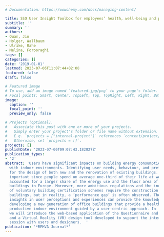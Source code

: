 ```yaml
---
# Documentation: https://wowchemy.com/docs/managing-content/

title: SSO User Insight Toolbox for employees’ health, well-being and productivity
subtitle: ''
summary: ''
authors:
- Quan, Jin
- Holger, Wallbaum
- Ulrike, Rahe
- Melina, Forooraghi
tags: []
categories: []
date: '2019-01-01'
lastmod: 2023-07-06T11:07:44+02:00
featured: false
draft: false

# Featured image
# To use, add an image named `featured.jpg/png` to your page's folder.
# Focal points: Smart, Center, TopLeft, Top, TopRight, Left, Right, BottomLeft, Bottom, BottomRight.
image:
  caption: ''
  focal_point: ''
  preview_only: false

# Projects (optional).
#   Associate this post with one or more of your projects.
#   Simply enter your project's folder or file name without extension.
#   E.g. `projects = ["internal-project"]` references `content/project/deep-learning/index.md`.
#   Otherwise, set `projects = []`.
projects: []
publishDate: '2023-07-06T09:07:43.182027Z'
publication_types:
- '2'
abstract: 'Users have significant impacts on building energy consumption and can interact
  with indoor environments. Identifying user needs, behaviour, and preference is crucial
  for the design of both new and the renovation of existing buildings. Offices are
  important since people spend on average one-third of their life at work. It also
  accounted for a larger share of the energy use and the floor area of non-residential
  buildings in Europe. Moreover, more ambitious regulations and the increasing popularity
  of voluntary building certification schemes require the construction of more energy-efficient
  buildings, but in reality, a ‘performance gap’ is often observed. Therefore, deep
  insights in user perceptions and experiences can provide the knowledge basis for
  developing a new generation of office buildings that provide a healthier and more
  productive indoor environment guided by a user-centric approach. In  his article,
  we will introduce the web-based application of the Questionnaire and Diary Apps
  and a Virtual Reality (VR) design tool developed to support the interactive co-creation
  session with users and designers.  '
publication: '*REHVA Journal*'
---
```

